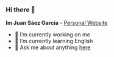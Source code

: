 ### Hi there 👋

**Im Juan Sáez García** -  [Personal Website](https://juamber.com)

- 🔭 I’m currently working on me
- 🌱 I’m currently learning English 
- 💬 Ask me about anything [here](https://juamber.com/Esp/Contacto.html)

